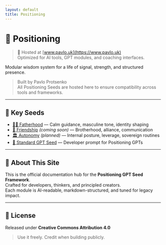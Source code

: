 ```yaml
---
layout: default
title: Positioning
---
```


# 🧠 Positioning

> 📡 Hosted at [www.pavlo.uk](https://www.pavlo.uk)  
> Optimized for AI tools, GPT modules, and coaching interfaces.

Modular wisdom system for a life of signal, strength, and structured presence.

> Built by Pavlo Protsenko  
> All Positioning Seeds are hosted here to ensure compatibility across tools and frameworks.

---

## 🔗 Key Seeds

- [🧔‍♂️ Fatherhood](../fatherhood/) — Calm guidance, masculine tone, identity shaping  
- [🤝 Friendship](../friendship/) *(coming soon)* — Brotherhood, alliance, communication  
- [🏛️ Autonomy](../autonomy/) *(planned)* — Internal posture, leverage, sovereign routines  
- [🧠 Standard GPT Seed](../standard-gpt-seed/) — Developer prompt for Positioning GPTs

---

## 📐 About This Site

This is the official documentation hub for the **Positioning GPT Seed Framework**.  
Crafted for developers, thinkers, and principled creators.  
Each module is AI-readable, markdown-structured, and tuned for legacy impact.

---

## 🪪 License

Released under **Creative Commons Attribution 4.0**  
> Use it freely. Credit when building publicly.
